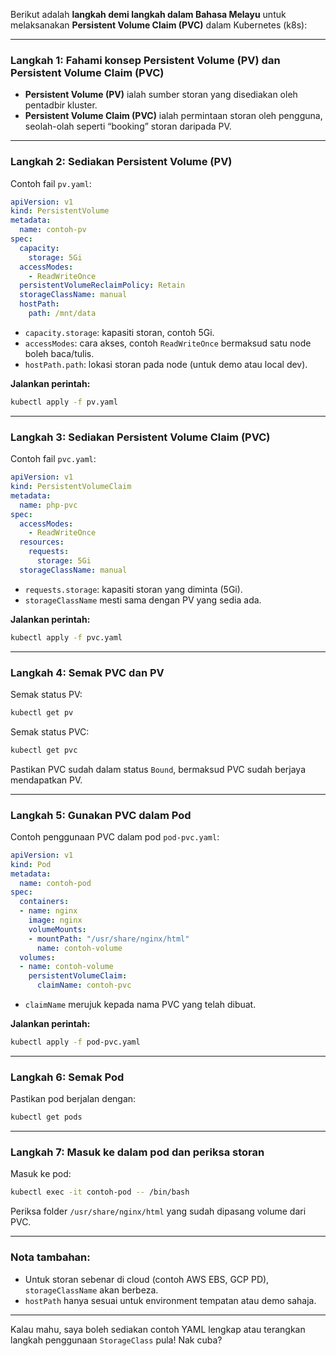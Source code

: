 Berikut adalah **langkah demi langkah dalam Bahasa Melayu** untuk melaksanakan **Persistent Volume Claim (PVC)** dalam Kubernetes (k8s):

---

### Langkah 1: Fahami konsep Persistent Volume (PV) dan Persistent Volume Claim (PVC)

* **Persistent Volume (PV)** ialah sumber storan yang disediakan oleh pentadbir kluster.
* **Persistent Volume Claim (PVC)** ialah permintaan storan oleh pengguna, seolah-olah seperti “booking” storan daripada PV.

---

### Langkah 2: Sediakan Persistent Volume (PV)

Contoh fail `pv.yaml`:

```yaml
apiVersion: v1
kind: PersistentVolume
metadata:
  name: contoh-pv
spec:
  capacity:
    storage: 5Gi
  accessModes:
    - ReadWriteOnce
  persistentVolumeReclaimPolicy: Retain
  storageClassName: manual
  hostPath:
    path: /mnt/data
```

* `capacity.storage`: kapasiti storan, contoh 5Gi.
* `accessModes`: cara akses, contoh `ReadWriteOnce` bermaksud satu node boleh baca/tulis.
* `hostPath.path`: lokasi storan pada node (untuk demo atau local dev).

**Jalankan perintah:**

```bash
kubectl apply -f pv.yaml
```

---

### Langkah 3: Sediakan Persistent Volume Claim (PVC)

Contoh fail `pvc.yaml`:

```yaml
apiVersion: v1
kind: PersistentVolumeClaim
metadata:
  name: php-pvc
spec:
  accessModes:
    - ReadWriteOnce
  resources:
    requests:
      storage: 5Gi
  storageClassName: manual
```

* `requests.storage`: kapasiti storan yang diminta (5Gi).
* `storageClassName` mesti sama dengan PV yang sedia ada.

**Jalankan perintah:**

```bash
kubectl apply -f pvc.yaml
```

---

### Langkah 4: Semak PVC dan PV

Semak status PV:

```bash
kubectl get pv
```

Semak status PVC:

```bash
kubectl get pvc
```

Pastikan PVC sudah dalam status `Bound`, bermaksud PVC sudah berjaya mendapatkan PV.

---

### Langkah 5: Gunakan PVC dalam Pod

Contoh penggunaan PVC dalam pod `pod-pvc.yaml`:

```yaml
apiVersion: v1
kind: Pod
metadata:
  name: contoh-pod
spec:
  containers:
  - name: nginx
    image: nginx
    volumeMounts:
    - mountPath: "/usr/share/nginx/html"
      name: contoh-volume
  volumes:
  - name: contoh-volume
    persistentVolumeClaim:
      claimName: contoh-pvc
```

* `claimName` merujuk kepada nama PVC yang telah dibuat.

**Jalankan perintah:**

```bash
kubectl apply -f pod-pvc.yaml
```

---

### Langkah 6: Semak Pod

Pastikan pod berjalan dengan:

```bash
kubectl get pods
```

---

### Langkah 7: Masuk ke dalam pod dan periksa storan

Masuk ke pod:

```bash
kubectl exec -it contoh-pod -- /bin/bash
```

Periksa folder `/usr/share/nginx/html` yang sudah dipasang volume dari PVC.

---

### **Nota tambahan:**

* Untuk storan sebenar di cloud (contoh AWS EBS, GCP PD), `storageClassName` akan berbeza.
* `hostPath` hanya sesuai untuk environment tempatan atau demo sahaja.

---

Kalau mahu, saya boleh sediakan contoh YAML lengkap atau terangkan langkah penggunaan `StorageClass` pula! Nak cuba?
